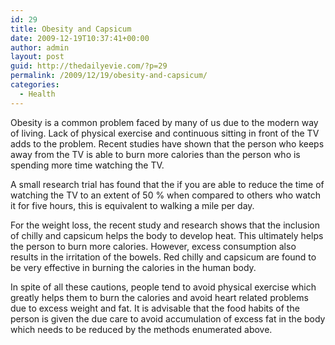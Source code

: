 ```yaml
---
id: 29
title: Obesity and Capsicum
date: 2009-12-19T10:37:41+00:00
author: admin
layout: post
guid: http://thedailyevie.com/?p=29
permalink: /2009/12/19/obesity-and-capsicum/
categories:
  - Health
---
```

Obesity is a common problem faced by many of us due to the modern way of living. Lack of physical exercise and continuous sitting in front of the TV adds to the problem. Recent studies have shown that the person who keeps away from the TV is able to burn more calories than the person who is spending more time watching the TV.

A small research trial has found that the if you are able to reduce the time of watching the TV to an extent of 50 % when compared to others who watch it for five hours, this is equivalent to walking a mile per day.

For the weight loss, the recent study and research shows that the inclusion of chilly and capsicum helps the body to develop heat. This ultimately helps the person to burn more calories. However, excess consumption also results in the irritation of the bowels. Red chilly and capsicum are found to be very effective in burning the calories in the human body.

In spite of all these cautions, people tend to avoid physical exercise which greatly helps them to burn the calories and avoid heart related problems due to excess weight and fat. It is advisable that the food habits of the person is given the due care to avoid accumulation of excess fat in the body which needs to be reduced by the methods enumerated above.